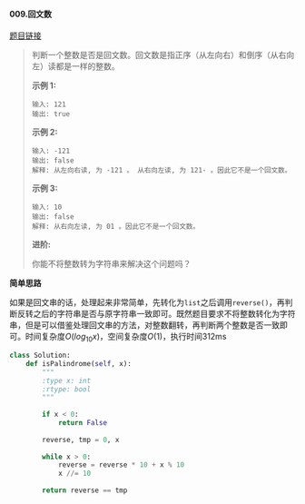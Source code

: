 #### 009.回文数
[题目链接](https://leetcode-cn.com/problems/palindrome-number/)
> 判断一个整数是否是回文数。回文数是指正序（从左向右）和倒序（从右向左）读都是一样的整数。
>
> **示例 1:**
>
> ```
> 输入: 121
> 输出: true
> ```
>
> **示例 2:**
>
> ```
> 输入: -121
> 输出: false
> 解释: 从左向右读, 为 -121 。 从右向左读, 为 121- 。因此它不是一个回文数。
> ```
>
> **示例 3:**
>
> ```
> 输入: 10
> 输出: false
> 解释: 从右向左读, 为 01 。因此它不是一个回文数。
> ```
>
> **进阶:**
>
> 你能不将整数转为字符串来解决这个问题吗？

**简单思路**

如果是回文串的话，处理起来非常简单，先转化为```list```之后调用```reverse()```，再判断反转之后的字符串是否与原字符串一致即可。既然题目要求不将整数转化为字符串，但是可以借鉴处理回文串的方法，对整数翻转，再判断两个整数是否一致即可。时间复杂度$O(log_{10}{x})$，空间复杂度$O(1)$，执行时间312ms

```python
class Solution:
    def isPalindrome(self, x):
        """
        :type x: int
        :rtype: bool
        """
        
        if x < 0:
            return False
        
        reverse, tmp = 0, x
        
        while x > 0:
            reverse = reverse * 10 + x % 10
            x //= 10
        
        return reverse == tmp
```


